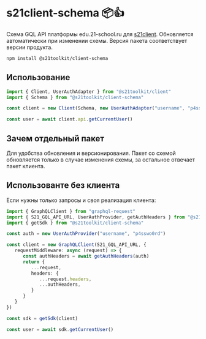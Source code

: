 # s21client-schema 📦👍

Схема GQL API платформы edu.21-school.ru для [s21client](https://github.com/s21toolkit/s21client).
Обновляется автоматически при изменении схемы. Версия пакета соответствует версии продукта.

```sh
npm install @s21toolkit/client-schema
```

## Использование

```ts
import { Client, UserAuthAdapter } from "@s21toolkit/client"
import { Schema } from "@s21toolkit/client-schema"

const client = new Client(Schema, new UserAuthAdapter("username", "p4ssw0rd"))

const user = await client.api.getCurrentUser()
```

## Зачем отдельный пакет

Для удобства обновления и версионирования. Пакет со схемой обновляется только в случае изменения схемы, за остальное отвечает пакет клиента.

## Использованте без клиента

Если нужны только запросы и своя реализация клиента:

```ts
import { GraphQLClient } from "graphql-request"
import { S21_GQL_API_URL, UserAuthProvider, getAuthHeaders } from "@s21toolkit/auth"
import { getSdk } from "@s21toolkit/client-schema"

const auth = new UserAuthProvider("username", "p4sswo0rd")

const client = new GraphQLClient(S21_GQL_API_URL, {
   requestMiddleware: async (request) => {
      const authHeaders = await getAuthHeaders(auth)
      return {    
         ...request,
         headers: {
            ...request.headers,
            ...authHeaders,
         }   
      }   
   }
})

const sdk = getSdk(client)

const user = await sdk.getCurrentUser()
```
